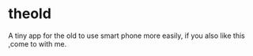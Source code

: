 # theold
A tiny app for the old to use smart phone more easily, if you also like this ,come to with me.
